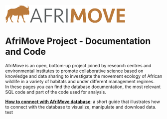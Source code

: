 [![](images/afrimove_logo_small.png)](http://www.afrimove.org) 

# AfriMove Project - Documentation and Code
AfriMove is an open, bottom-up project joined by research centres and environmental institutes to promote collaborative science based on knowledge and data sharing to investigate the movement ecology of African wildlife in a variety of habitats and under different management regimes.  
In these pages you can find the database documentation, the most relevant SQL code and part of the code used for analysis.

**[How to connect with AfriMove database](https://github.com/afrimove/afrimove_db/tree/master/db_documentation/db_connection.md)**: a short guide that illustrates how to connect with the database to visualize, manipulate and download data. 
test

